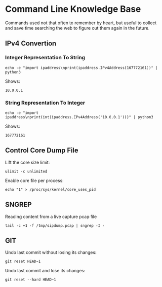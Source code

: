 # Command Line Knowledge Base #

Commands used not that often to remember by heart, but useful to collect and save time searching
the web to figure out them again in the future.

## IPv4 Convertion ##

### Integer Representation To String ###

```
echo -e "import ipaddress\nprint(ipaddress.IPv4Address(167772161))" | python3
```

Shows:

```
10.0.0.1
```

### String Representation To Integer ###

```
echo -e "import ipaddress\nprint(int(ipaddress.IPv4Address('10.0.0.1')))" | python3
```

Shows:

```
167772161
```

## Control Core Dump File ##

Lift the core size limit:

```
ulimit -c unlimited
```

Enable core file per process:

```
echo "1" > /proc/sys/kernel/core_uses_pid
```

## SNGREP ##

Reading content from a live capture pcap file

```
tail -c +1 -f /tmp/sipdump.pcap | sngrep -I -
```

## GIT ##

Undo last commit without losing its changes:

```
git reset HEAD~1
```

Undo last commit and lose its changes:

```
git reset --hard HEAD~1
```
